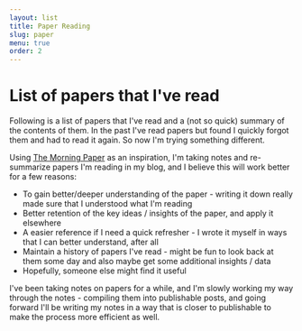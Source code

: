 ```yaml
---
layout: list
title: Paper Reading
slug: paper
menu: true
order: 2
---
```


# List of papers that I've read 

Following is a list of papers that I've read and a (not so quick) summary of the contents of them. In the past I've read papers but found I quickly forgot them and had to read it again. So now I'm trying something different.

Using [The Morning Paper](https://blog.acolyer.org/) as an inspiration, I'm taking notes and re-summarize papers I'm reading in my blog, and I believe this will work better for a few reasons:
* To gain better/deeper understanding of the paper - writing it down really made sure that I understood what I'm reading
* Better retention of the key ideas / insights of the paper, and apply it elsewhere
* A easier reference if I need a quick refresher - I wrote it myself in ways that I can better understand, after all
* Maintain a history of papers I've read - might be fun to look back at them some day and also maybe get some additional insights / data
* Hopefully, someone else might find it useful

I've been taking notes on papers for a while, and I'm slowly working my way through the notes - compiling them into publishable posts, and going forward I'll be writing my notes in a way that is closer to publishable to make the process more efficient as well. 
